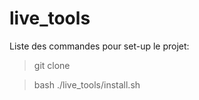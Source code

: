 # live_tools

Liste des commandes pour set-up le projet:  

> git clone   

> bash ./live_tools/install.sh
